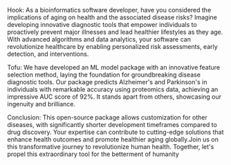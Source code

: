 Hook:
As a bioinformatics software developer, have you considered the implications of aging on health and the associated disease risks? Imagine developing innovative diagnostic tools that empower individuals to proactively prevent major illnesses and lead healthier lifestyles as they age. With advanced algorithms and data analytics, your software can revolutionize healthcare by enabling personalized risk assessments, early detection, and interventions.

Tofu:
We have developed an ML model package with an innovative feature selection method, laying the foundation for groundbreaking disease diagnostic tools. Our package predicts Alzheimer's and Parkinson's in individuals with remarkable accuracy using proteomics data, achieving an impressive AUC score of 92%. It stands apart from others, showcasing our ingenuity and brilliance.

Conclusion:
This open-source package allows customization for other diseases, with significantly shorter development timeframes compared to drug discovery. Your expertise can contribute to cutting-edge solutions that enhance health outcomes and promote healthier aging globally.Join us on this transformative journey to revolutionize human health. Together, let's propel this extraordinary tool for the betterment of humanity
